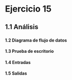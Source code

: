 # Ejercicio 15
## 1.1 Análisis
###
#### 1.2 Diagrama de flujo de datos
#### 1.3 Prueba de escritorio
#### 1.4 Entradas
#### 1.5 Salidas
